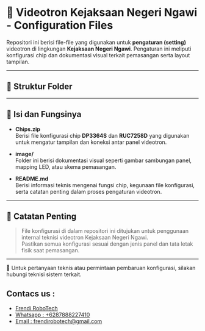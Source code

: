 # 📁 Videotron Kejaksaan Negeri Ngawi - Configuration Files

Repositori ini berisi file-file yang digunakan untuk **pengaturan (setting)** videotron di lingkungan **Kejaksaan Negeri Ngawi**. Pengaturan ini meliputi konfigurasi chip dan dokumentasi visual terkait pemasangan serta layout tampilan.

---

## 📂 Struktur Folder

---

## 🧩 Isi dan Fungsinya

- **Chips.zip**  
  Berisi file konfigurasi chip **DP3364S** dan **RUC7258D** yang digunakan untuk mengatur tampilan dan koneksi antar panel videotron.

- **image/**  
  Folder ini berisi dokumentasi visual seperti gambar sambungan panel, mapping LED, atau skema pemasangan.

- **README.md**  
  Berisi informasi teknis mengenai fungsi chip, kegunaan file konfigurasi, serta catatan penting dalam proses pengaturan videotron.

---

## 📝 Catatan Penting

> File konfigurasi di dalam repositori ini ditujukan untuk penggunaan internal teknisi videotron Kejaksaan Negeri Ngawi.  
> Pastikan semua konfigurasi sesuai dengan jenis panel dan tata letak fisik saat pemasangan.

---

📌 Untuk pertanyaan teknis atau permintaan pembaruan konfigurasi, silakan hubungi teknisi sistem terkait.

## Contacs us : 
* [Frendi RoboTech](https://www.instagram.com/frendi.co/)
* [Whatsapp : +6287888227410](https://wa.me/+6287888227410)
* [Email    : frendirobotech@gmail.com](https://mail.google.com/mail/u/0/?view=cm&tf=1&fs=1&to=frendirobotech@gmail.com)
